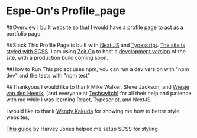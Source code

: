 # Espe-On's Profile_page

##Overview
I built website so that I would have a profile page to act as a portfolio page. 

##Stack
This Profile Page is built with [Next.JS](https://github.com/zeit/next.js) and [Typescript](https://github.com/microsoft/TypeScript). [The site is styled with SCSS](https://sass-lang.com/documentation/syntax). I am using [Zeit.Co](https://zeit.co/) to host a [development version](https://profile-page-git-master.espe-on.now.sh/) of the site, with a production build coming soon. 

##How to Run 
This project uses npm, you can run a dev version with "npm dev" and the tests with "npm test"

##Thankyous
I would like to thank Mike Walker, Steve Jackson, and [Wiesje van den Heerik](https://github.com/Wiesje), (and everyone at [Techswitch](https://www.techswitch.co.uk/)) for all their help and patience with me while I was learning React, Typescript, and NextJS. 

I would like to thank [Wendy Kakuda](https://github.com/alteredco) for showing me how to better style websites, 

[This guide](https://dev.to/harveyjones282/the-simplest-way-to-configure-next-js-with-sass-3en) by Harvey Jones helped me setup SCSS for styling 

 